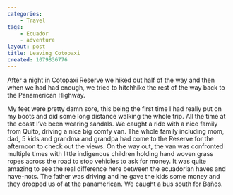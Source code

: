 ```yaml
---
categories:
    - Travel
tags:
    - Ecuador
    - adventure
layout: post
title: Leaving Cotopaxi
created: 1079836776
---
```


After a night in Cotopaxi Reserve we hiked out half of the way and then when we had had enough, we tried to hitchhike the rest of the way back to the Panamerican Highway.

<!--more-->

My feet were pretty damn sore, this being the first time I had really put on my boots and did some long distance walking the whole trip.  All the time at the coast I’ve been wearing sandals. We caught a ride with a nice family from Quito, driving a nice big comfy van.  The whole family including mom, dad, 5 kids and grandma and grandpa had come to the Reserve for the afternoon to check out the views. On the way out, the van was confronted multiple times with little indigenous children holding hand woven grass ropes across the road to stop vehicles to ask for money.  It was quite amazing to see the real difference here between the ecuadorian haves and have-nots.  The father was driving and he gave the kids some money and they dropped us of at the panamerican.  We caught a bus south for Baños.
